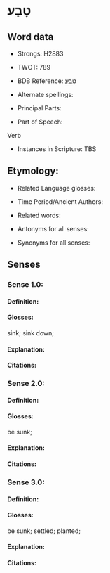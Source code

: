 # טָבַע

<!-- Status: S2="NeedsEdits" -->
<!-- Lexica used for edits:   -->

## Word data

* Strongs: H2883

* TWOT: 789

* BDB Reference: [טָבַע](rc://en/bdb/dict/i.af.aa)

* Alternate spellings:

* Principal Parts:

* Part of Speech:

Verb

* Instances in Scripture: TBS

## Etymology:

* Related Language glosses:

* Time Period/Ancient Authors:

* Related words:

* Antonyms for all senses:

* Synonyms for all senses:

## Senses

### Sense 1.0:

#### Definition:

#### Glosses:

sink; sink down; 

#### Explanation:

#### Citations:



### Sense 2.0:

#### Definition:

#### Glosses:

be sunk; 

#### Explanation:

#### Citations:



### Sense 3.0:

#### Definition:

#### Glosses:

be sunk; settled; planted; 

#### Explanation:

#### Citations:



